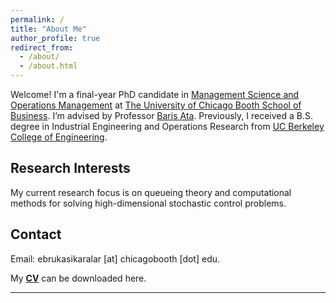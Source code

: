 ```yaml
---
permalink: /
title: "About Me"
author_profile: true
redirect_from: 
  - /about/
  - /about.html
---
```


Welcome! I'm a final-year PhD candidate in <span style="color:#840404"> [Management Science and Operations Management](https://www.chicagobooth.edu/phd/dissertation-areas/management-science-and-operations-management)</span> at <span style="color:#840404">[The University of Chicago Booth School of Business](https://www.chicagobooth.edu/)</span>. I’m advised by Professor <span style="color:#840404"> [Baris Ata](https://www.chicagobooth.edu/faculty/directory/a/baris-ata)</span>. Previously, I received a B.S. degree 
in Industrial Engineering and Operations Research from <span style="color:#840404"> [UC Berkeley College of Engineering](https://ieor.berkeley.edu/)</span>.


Research Interests
------------------
My current research focus is on queueing theory and computational methods for solving high-dimensional stochastic control problems.

Contact
------------------
Email: ebrukasikaralar [at] chicagobooth [dot] edu. 



My <span style="color:#840404">[**CV**](../files/ebru_kasikaralar_cv.pdf)</span> can be downloaded here.

---
